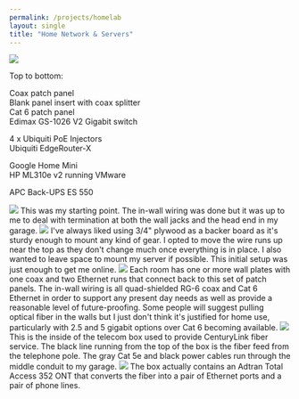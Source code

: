 ```yaml
---
permalink: /projects/homelab
layout: single
title: "Home Network & Servers"
---
```


<img src="https://media.darkwire.com/homelab/full_rack.jpg">

Top to bottom:

Coax patch panel<br/>
Blank panel insert with coax splitter<br/>
Cat 6 patch panel<br/>
Edimax GS-1026 V2 Gigabit switch

4 x Ubiquiti PoE Injectors<br/>
Ubiquiti EdgeRouter-X

Google Home Mini<br/>
HP ML310e v2 running VMware

APC Back-UPS ES 550

<img src="https://media.darkwire.com/homelab/pre_install.jpg">
This was my starting point. The in-wall wiring was done but it was up to me to deal with termination at both the wall jacks and the head end in my garage.

<img src="https://media.darkwire.com/homelab/initial_pull.jpg">
I've always liked using 3/4" plywood as a backer board as it's sturdy enough to mount any kind of gear. I opted to move the wire runs up near the top as they don't change much once everything is in place. I also wanted to leave space to mount my server if possible. This initial setup was just enough to get me online.

<img src="https://media.darkwire.com/homelab/patch_panels.jpg">
Each room has one or more wall plates with one coax and two Ethernet runs that connect back to this set of patch panels. The in-wall wiring is all quad-shielded RG-6 coax and Cat 6 Ethernet in order to support any present day needs as well as provide a reasonable level of future-proofing. Some people will suggest pulling optical fiber in the walls but I just don't think it's justified for home use, particularly with 2.5 and 5 gigabit options over Cat 6 becoming available.

<img src="https://media.darkwire.com/homelab/fiber_feed.jpg">
This is the inside of the telecom box used to provide CenturyLink fiber service. The black line running from the top of the box is the fiber feed from the telephone pole. The gray Cat 5e and black power cables run through the middle conduit to my garage.
 
<img src="https://media.darkwire.com/homelab/adtran_router.jpg">
The box actually contains an Adtran Total Access 352 ONT that converts the fiber into a pair of Ethernet ports and a pair of phone lines.
